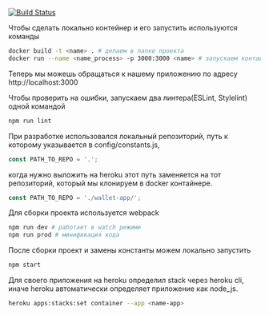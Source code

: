 [![Build Status](https://travis-ci.org/JorJeG/home4.svg?branch=master)](https://travis-ci.org/JorJeG/home4)

Чтобы сделать локально контейнер и его запустить используются команды
```bash
docker build -t <name> . # делаем в папке проекта
docker run --name <name_process> -p 3000:3000 <name> # запускаем контайнер
```
Теперь мы можешь обращаться к нашему приложению по адресу http://localhost:3000

Чтобы проверить на ошибки, запускаем два линтера(ESLint, Stylelint) одной командой
```bash
npm run lint
```

При разработке использовался локальный репозиторий, путь к которому указывается
в config/constants.js,
```javascript
const PATH_TO_REPO = '.';
```
когда нужно выложить на heroku этот путь заменяется на тот репозиторий, который мы клонируем
в docker контайнере.
```javascript
const PATH_TO_REPO = './wallet-app/';
```

Для сборки проекта используется webpack
```bash
npm run dev # работает в watch режиме
npm run prod # минификация кода
```

После сборки проект и замены константы можем локально запустить
```bash
npm start
```

Для своего приложения на heroku определил stack через heroku cli,
иначе heroku автоматически определяет приложение как node_js.
```bash
heroku apps:stacks:set container --app <name-app>
```
